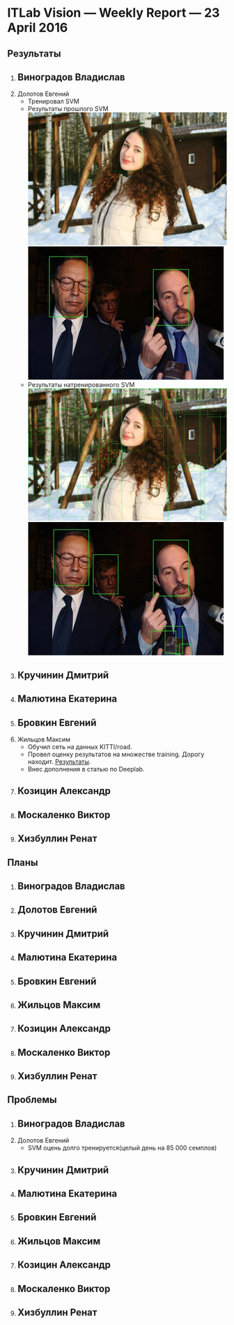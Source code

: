 # ITLab Vision — Weekly Report — 23 April 2016

## Результаты

  1. Виноградов Владислав
     -
  1. Долотов Евгений
     - Тренировал SVM
     - Результаты прошлого SVM
     ![Изображение не из FDDB](notFDDB2.jpg)
     ![Изображение из FDDB](FDDB2.jpg)
     - Результаты натренированного SVM
     ![Изображение не из FDDB](notFDDB1.jpg)
     ![Изображение из FDDB](FDDB1.jpg)
  1. Кручинин Дмитрий
     -
  1. Малютина Екатерина
     -
  1. Бровкин Евгений
     -
  1. Жильцов Максим
     - Обучил сеть на данных KITTI/road. 
     - Провел оценку результатов на множестве training. Дорогу находит. [Результаты](./deeplab_msc_largefov_kitti_road_segmentation_fc8.txt).
     - Внес дополнения в статью по Deeplab.
  1. Козицин Александр
     -
  1. Москаленко Виктор
     -
  1. Хизбуллин Ренат
     -

## Планы

  1. Виноградов Владислав
     -
  1. Долотов Евгений
     -
  1. Кручинин Дмитрий
     -
  1. Малютина Екатерина
     -
  1. Бровкин Евгений
     -
  1. Жильцов Максим
     -
  1. Козицин Александр
     -
  1. Москаленко Виктор
     -
  1. Хизбуллин Ренат
     -

## Проблемы
  1. Виноградов Владислав
     -
  1. Долотов Евгений
     - SVM оцень долго тренируется(целый день на 85 000 семплов)
  1. Кручинин Дмитрий
     -
  1. Малютина Екатерина
     -
  1. Бровкин Евгений
     -
  1. Жильцов Максим
     -
  1. Козицин Александр
     -
  1. Москаленко Виктор
     -
  1. Хизбуллин Ренат
     -
